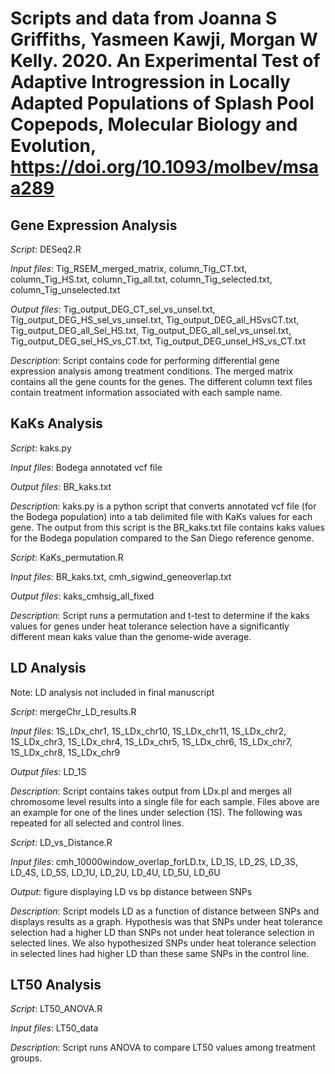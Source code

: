 # Scripts and data from Joanna S Griffiths, Yasmeen Kawji, Morgan W Kelly. 2020. An Experimental Test of Adaptive Introgression in Locally Adapted Populations of Splash Pool Copepods, Molecular Biology and Evolution, https://doi.org/10.1093/molbev/msaa289

## Gene Expression Analysis

*Script*: DESeq2.R

*Input files*: Tig_RSEM_merged_matrix, column_Tig_CT.txt, column_Tig_HS.txt, column_Tig_all.txt, column_Tig_selected.txt, column_Tig_unselected.txt

*Output files*: Tig_output_DEG_CT_sel_vs_unsel.txt, Tig_output_DEG_HS_sel_vs_unsel.txt, Tig_output_DEG_all_HSvsCT.txt, Tig_output_DEG_all_Sel_HS.txt, Tig_output_DEG_all_sel_vs_unsel.txt, Tig_output_DEG_sel_HS_vs_CT.txt, Tig_output_DEG_unsel_HS_vs_CT.txt

*Description*: Script contains code for performing differential gene expression analysis among treatment conditions. The merged matrix contains all the gene counts for the genes. The different column text files contain treatment information associated with each sample name.



## KaKs Analysis

*Script*: kaks.py

*Input files*: Bodega annotated vcf file

*Output files*: BR_kaks.txt

*Description*: kaks.py is a python script that converts annotated vcf file (for the Bodega population) into a tab delimited file with KaKs values for each gene. The output from this script is the BR_kaks.txt file contains kaks values for the Bodega population compared to the San Diego reference genome.


*Script*: KaKs_permutation.R

*Input files*: BR_kaks.txt, cmh_sigwind_geneoverlap.txt

*Output files*: kaks_cmhsig_all_fixed

*Description*: Script runs a permutation and t-test to determine if the kaks values for genes under heat tolerance selection have a significantly different mean kaks value than the genome-wide average.



## LD Analysis
Note: LD analysis not included in final manuscript

*Script*: mergeChr_LD_results.R

*Input files*: 1S_LDx_chr1, 1S_LDx_chr10, 1S_LDx_chr11, 1S_LDx_chr2, 1S_LDx_chr3, 1S_LDx_chr4, 1S_LDx_chr5, 1S_LDx_chr6, 1S_LDx_chr7, 1S_LDx_chr8, 1S_LDx_chr9

*Output files*: LD_1S

*Description*: Script contains takes output from LDx.pl and merges all chromosome level results into a single file for each sample. Files above are an example for one of the lines under selection (1S). The following was repeated for all selected and control lines.


*Script*: LD_vs_Distance.R

*Input files*: cmh_10000window_overlap_forLD.tx, LD_1S, LD_2S, LD_3S, LD_4S, LD_5S, LD_1U, LD_2U, LD_4U, LD_5U, LD_6U

*Output*: figure displaying LD vs bp distance between SNPs

*Description*: Script models LD as a function of distance between SNPs and displays results as a graph. Hypothesis was that SNPs under heat tolerance selection had a higher LD than SNPs not under heat tolerance selection in selected lines. We also hypothesized SNPs under heat tolerance selection in selected lines had higher LD than these same SNPs in the control line.



## LT50 Analysis

*Script*: LT50_ANOVA.R

*Input files*: LT50_data

*Description*: Script runs ANOVA to compare LT50 values among treatment groups.


